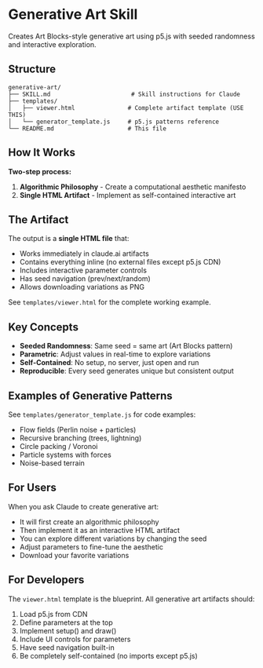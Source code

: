 # Generative Art Skill

Creates Art Blocks-style generative art using p5.js with seeded randomness and interactive exploration.

## Structure

```
generative-art/
├── SKILL.md                       # Skill instructions for Claude
├── templates/
│   ├── viewer.html               # Complete artifact template (USE THIS)
│   └── generator_template.js     # p5.js patterns reference
└── README.md                     # This file
```

## How It Works

**Two-step process:**
1. **Algorithmic Philosophy** - Create a computational aesthetic manifesto
2. **Single HTML Artifact** - Implement as self-contained interactive art

## The Artifact

The output is a **single HTML file** that:
- Works immediately in claude.ai artifacts
- Contains everything inline (no external files except p5.js CDN)
- Includes interactive parameter controls
- Has seed navigation (prev/next/random)
- Allows downloading variations as PNG

See `templates/viewer.html` for the complete working example.

## Key Concepts

- **Seeded Randomness**: Same seed = same art (Art Blocks pattern)
- **Parametric**: Adjust values in real-time to explore variations
- **Self-Contained**: No setup, no server, just open and run
- **Reproducible**: Every seed generates unique but consistent output

## Examples of Generative Patterns

See `templates/generator_template.js` for code examples:
- Flow fields (Perlin noise + particles)
- Recursive branching (trees, lightning)
- Circle packing / Voronoi
- Particle systems with forces
- Noise-based terrain

## For Users

When you ask Claude to create generative art:
- It will first create an algorithmic philosophy
- Then implement it as an interactive HTML artifact
- You can explore different variations by changing the seed
- Adjust parameters to fine-tune the aesthetic
- Download your favorite variations

## For Developers

The `viewer.html` template is the blueprint. All generative art artifacts should:
1. Load p5.js from CDN
2. Define parameters at the top
3. Implement setup() and draw()
4. Include UI controls for parameters
5. Have seed navigation built-in
6. Be completely self-contained (no imports except p5.js)
